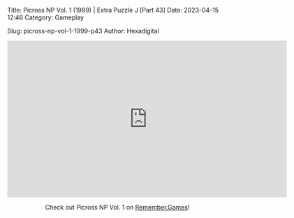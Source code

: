 Title: Picross NP Vol. 1 (1999) | Extra Puzzle J [Part 43]
Date: 2023-04-15 12:46
Category: Gameplay

Slug: picross-np-vol-1-1999-p43
Author: Hexadigital

<center><iframe src="https://www.youtube.com/embed/CHNWYPVN3dY?feature=oembed" allow="accelerometer; autoplay; encrypted-media; gyroscope; picture-in-picture" width="640" height="360" frameborder="0"></iframe>

Check out Picross NP Vol. 1 on [Remember.Games](https://remember.games/game/6791/picross-np-vol-1/)!</center>